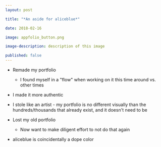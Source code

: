 ```yaml
---
layout: post

title: "*An aside for aliceblue*"

date: 2018-02-16

image: appfolio_button.png

image-description: description of this image

published: false
---
```


- Remade my portfolio
	- I found myself in a "flow" when working on it this time around vs. other times

- I made it more authentic

- I stole like an artist - my portfolio is no different visually than the hundreds/thousands that already exist, and it doesn't need to be

- Lost my old portfolio
	- Now want to make diligent effort to not do that again

- aliceblue is coincidentally a dope color
